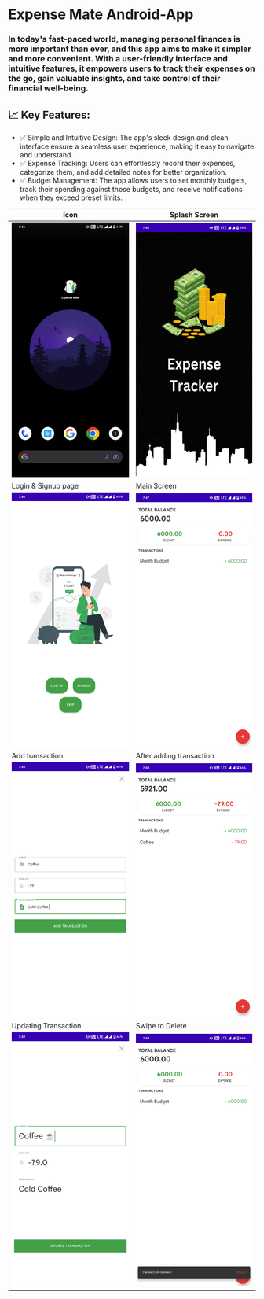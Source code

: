 # Expense Mate Android-App

### In today's fast-paced world, managing personal finances is more important than ever, and this app aims to make it simpler and more convenient. With a user-friendly interface and intuitive features, it empowers users to track their expenses on the go, gain valuable insights, and take control of their financial well-being.

## 📈 Key Features:
- ✅ Simple and Intuitive Design: The app's sleek design and clean interface ensure a seamless user experience, making it easy to navigate and understand.
- ✅ Expense Tracking: Users can effortlessly record their expenses, categorize them, and add detailed notes for better organization.
- ✅ Budget Management: The app allows users to set monthly budgets, track their spending against those budgets, and receive notifications when they exceed preset limits.

| Icon    | Splash Screen |
| -------- | ------- |
|![](readme-img/1.png)|![](readme-img/2.png)|
| Login & Signup page  | Main Screen |
|![](readme-img/3.png)|![](./readme-img/4.png)|
| Add transaction    | After adding transaction |
|![](readme-img/5.png)|![](readme-img/6.png)|
| Updating Transaction    | Swipe to Delete |
|![](readme-img/7.png)|![](readme-img/8.png)|
